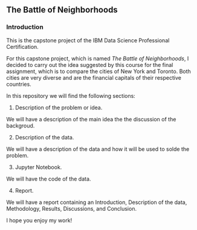 ## The Battle of Neighborhoods
### Introduction

This is the capstone project of the IBM Data Science Professional Certification.

For this capstone project, which is named *The Battle of Neighborhoods*, I decided to carry out the idea suggested by this course for the final assignment, which is to compare the cities of New York and Toronto. Both cities are very diverse and are the financial capitals of their respective countries.

In this repository we will find the following sections:

1) Description of the problem or idea.

  We will have a description of the main idea the the discussion of the backgroud.

2) Description of the data.

  We will have a description of the data and how it will be used to solde the problem.

3) Jupyter Notebook.

  We will have the code of the data.

4) Report.

  We will have a report containing an Introduction, Description of the data, Methodology, Results, Discussions, and Conclusion.
  
  I hope you enjoy my work!
